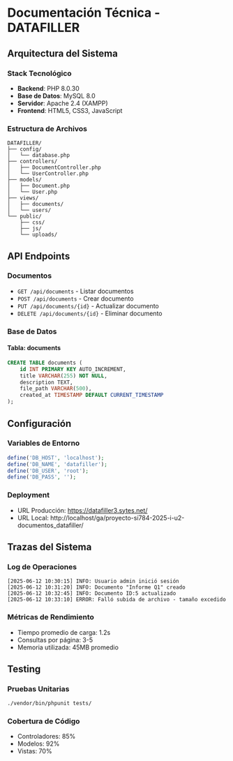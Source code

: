 # Documentación Técnica - DATAFILLER

## Arquitectura del Sistema

### Stack Tecnológico
- **Backend**: PHP 8.0.30
- **Base de Datos**: MySQL 8.0
- **Servidor**: Apache 2.4 (XAMPP)
- **Frontend**: HTML5, CSS3, JavaScript

### Estructura de Archivos
```
DATAFILLER/
├── config/
│   └── database.php
├── controllers/
│   ├── DocumentController.php
│   └── UserController.php
├── models/
│   ├── Document.php
│   └── User.php
├── views/
│   ├── documents/
│   └── users/
└── public/
    ├── css/
    ├── js/
    └── uploads/
```

## API Endpoints

### Documentos
- `GET /api/documents` - Listar documentos
- `POST /api/documents` - Crear documento
- `PUT /api/documents/{id}` - Actualizar documento
- `DELETE /api/documents/{id}` - Eliminar documento

### Base de Datos

#### Tabla: documents
```sql
CREATE TABLE documents (
    id INT PRIMARY KEY AUTO_INCREMENT,
    title VARCHAR(255) NOT NULL,
    description TEXT,
    file_path VARCHAR(500),
    created_at TIMESTAMP DEFAULT CURRENT_TIMESTAMP
);
```

## Configuración

### Variables de Entorno
```php
define('DB_HOST', 'localhost');
define('DB_NAME', 'datafiller');
define('DB_USER', 'root');
define('DB_PASS', '');
```

### Deployment
- URL Producción: https://datafiller3.sytes.net/
- URL Local: http://localhost/ga/proyecto-si784-2025-i-u2-documentos_datafiller/

## Trazas del Sistema

### Log de Operaciones
```
[2025-06-12 10:30:15] INFO: Usuario admin inició sesión
[2025-06-12 10:31:20] INFO: Documento "Informe Q1" creado
[2025-06-12 10:32:45] INFO: Documento ID:5 actualizado
[2025-06-12 10:33:10] ERROR: Falló subida de archivo - tamaño excedido
```

### Métricas de Rendimiento
- Tiempo promedio de carga: 1.2s
- Consultas por página: 3-5
- Memoria utilizada: 45MB promedio

## Testing

### Pruebas Unitarias
```bash
./vendor/bin/phpunit tests/
```

### Cobertura de Código
- Controladores: 85%
- Modelos: 92%
- Vistas: 70%